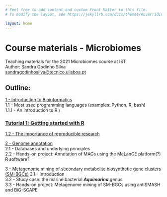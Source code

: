 ```yaml
---
# Feel free to add content and custom Front Matter to this file.
# To modify the layout, see https://jekyllrb.com/docs/themes/#overriding-theme-defaults

layout: home
---
```


# Course materials - Microbiomes

Teaching materials for the 2021 Microbiomes course at IST \
Author: Sandra Godinho Silva \
sandragodinhosilva@tecnico.ulisboa.pt


## Outline:
[1 - Introduction to Bioinformatics](bioinformatics-intro) \
1.1 - Most used programming languages (examples: Python, R, bash) \
1.1.1 - An introduction to R \
### <a href='./R_basics.html'> Tutorial 1: Getting started with R


1.2 - The importance of reproducible research 

[2 - Genome annotation](#2) \
2.1 - Databases and underlying principles \
2.2 - Hands-on project: Annotation of MAGs using the MeLanGE platform(?) R software?

[3 - Metagenome mining of secondary metabolite biosynthetic gene clusters (SM-BGCs)](#3) 
3.1 - Introduction \
3.2 - Study case: the marine bacterial ***Aquimarina*** genus \
3.3 - Hands-on project: Metagenome mining of SM-BGCs using antiSMASH and BiG-SCAPE